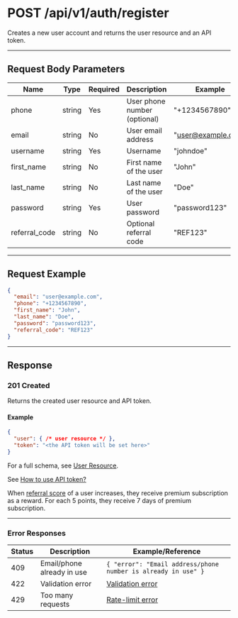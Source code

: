 # POST /api/v1/auth/register

Creates a new user account and returns the user resource and an API token.


---

## Request Body Parameters
| Name         | Type    | Required | Description                                 | Example                |
|--------------|---------|----------|---------------------------------------------|------------------------|
| phone        | string  | Yes       | User phone number (optional)                | "+1234567890"         |
| email        | string  | No      | User email address                          | "user@example.com"    |
| username     | string  | Yes      | Username                                    | "johndoe"             |
| first_name   | string  | No      | First name of the user                      | "John"                |
| last_name    | string  | No      | Last name of the user                       | "Doe"                 |
| password     | string  | Yes      | User password                               | "password123"         |
| referral_code| string  | No       | Optional referral code                      | "REF123"              |

---

## Request Example
```json
{
  "email": "user@example.com",
  "phone": "+1234567890",
  "first_name": "John",
  "last_name": "Doe",
  "password": "password123",
  "referral_code": "REF123"
}
```

---

## Response

### 201 Created
Returns the created user resource and API token.

#### Example
```json
{
  "user": { /* user resource */ },
  "token": "<the API token will be set here>"
}
```

For a full schema, see [User Resource](../users/user_resource.md).

See [How to use API token?](login.md#how-to-use-api-token)

When [referral score](../users/user_resource.md#referral-score) of a user increases, they receive premium subscription as a reward. For each 5 points, they receive 7 days of premium subscription.

---

### Error Responses
| Status | Description                | Example/Reference                                      |
|--------|----------------------------|--------------------------------------------------------|
| 409    | Email/phone already in use | `{ "error": "Email address/phone number is already in use" }` |
| 422    | Validation error           | [Validation error](../_globals/validation-errors.md)    |
| 429    | Too many requests          | [Rate-limit error](../_globals/rate-limit-errors.md)    |
